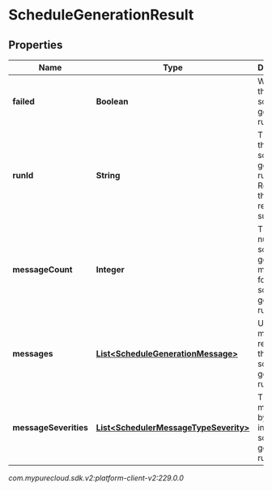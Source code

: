# ScheduleGenerationResult


## Properties

| Name | Type | Description | Notes |
| ------------ | ------------- | ------------- | ------------- |
| **failed** | **Boolean** | Whether the schedule generation run failed |  [optional] |
| **runId** | **String** | The ID of the schedule generation run. Reference this when requesting support |  [optional] |
| **messageCount** | **Integer** | The number of schedule generation messages for this schedule generation run |  [optional] |
| **messages** | [**List&lt;ScheduleGenerationMessage&gt;**](ScheduleGenerationMessage) | User facing messages related to the schedule generation run |  [optional] |
| **messageSeverities** | [**List&lt;SchedulerMessageTypeSeverity&gt;**](SchedulerMessageTypeSeverity) | The list of messages by severity in this schedule generation run |  [optional] |




_com.mypurecloud.sdk.v2:platform-client-v2:229.0.0_
